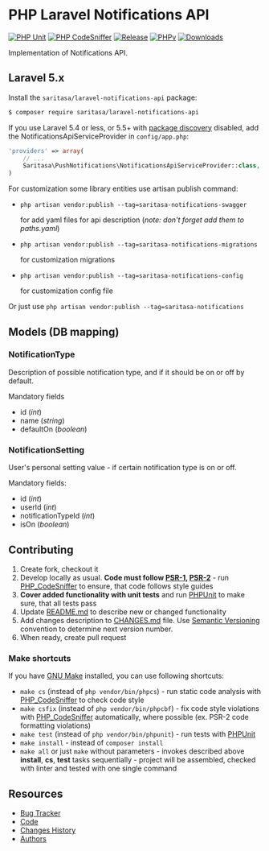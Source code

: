 # PHP Laravel Notifications API

[![PHP Unit](https://github.com/Saritasa/php-laravel-notifications-api/workflows/PHP%20Unit/badge.svg)](https://github.com/Saritasa/php-laravel-notifications-api/actions)
[![PHP CodeSniffer](https://github.com/Saritasa/php-laravel-notifications-api/workflows/PHP%20Codesniffer/badge.svg)](https://github.com/Saritasa/php-laravel-notifications-api/actions)
[![Release](https://img.shields.io/github/release/saritasa/php-laravel-notifications-api.svg)](https://github.com/Saritasa/php-laravel-notifications-api/releases)
[![PHPv](https://img.shields.io/packagist/php-v/saritasa/laravel-notifications-api.svg)](http://www.php.net)
[![Downloads](https://img.shields.io/packagist/dt/saritasa/laravel-notifications-api.svg)](https://packagist.org/packages/saritasa/laravel-notifications-api)

Implementation of Notifications API.


## Laravel 5.x

Install the ```saritasa/laravel-notifications-api``` package:

```bash
$ composer require saritasa/laravel-notifications-api
```

If you use Laravel 5.4 or less,
or 5.5+ with [package discovery](https://laravel.com/docs/5.5/packages#package-discovery) disabled,
add the NotificationsApiServiceProvider in ``config/app.php``:

```php
'providers' => array(
    // ...
    Saritasa\PushNotifications\NotificationsApiServiceProvider::class,
)
```

For customization some library entities use artisan publish command:

- ```php artisan vendor:publish --tag=saritasa-notifications-swagger```
  
  for add yaml files for api description (*note: don't forget add them to paths.yaml*)
- ```php artisan vendor:publish --tag=saritasa-notifications-migrations```
  
  for customization migrations
- ```php artisan vendor:publish --tag=saritasa-notifications-config```

  for customization config file

Or just use
```php artisan vendor:publish --tag=saritasa-notifications```


## Models (DB mapping)

### NotificationType

Description of possible notification type, and if it should be on or off by default.

Mandatory fields
* id (*int*)
* name (*string*)
* defaultOn (*boolean*)

### NotificationSetting

User's personal setting value - if certain notification type is on or off.

Mandatory fields:
* id (*int*)
* userId (*int*)
* notificationTypeId (*int*)
* isOn (*boolean*)

## Contributing

1. Create fork, checkout it
2. Develop locally as usual. **Code must follow [PSR-1](http://www.php-fig.org/psr/psr-1/), [PSR-2](http://www.php-fig.org/psr/psr-2/)** -
    run [PHP_CodeSniffer](https://github.com/squizlabs/PHP_CodeSniffer) to ensure, that code follows style guides
3. **Cover added functionality with unit tests** and run [PHPUnit](https://phpunit.de/) to make sure, that all tests pass
4. Update [README.md](README.md) to describe new or changed functionality
5. Add changes description to [CHANGES.md](CHANGES.md) file. Use [Semantic Versioning](https://semver.org/) convention to determine next version number.
6. When ready, create pull request

### Make shortcuts

If you have [GNU Make](https://www.gnu.org/software/make/) installed, you can use following shortcuts:

* ```make cs``` (instead of ```php vendor/bin/phpcs```) -
    run static code analysis with [PHP_CodeSniffer](https://github.com/squizlabs/PHP_CodeSniffer)
    to check code style
* ```make csfix``` (instead of ```php vendor/bin/phpcbf```) -
    fix code style violations with [PHP_CodeSniffer](https://github.com/squizlabs/PHP_CodeSniffer)
    automatically, where possible (ex. PSR-2 code formatting violations)
* ```make test``` (instead of ```php vendor/bin/phpunit```) -
    run tests with [PHPUnit](https://phpunit.de/)
* ```make install``` - instead of ```composer install```
* ```make all``` or just ```make``` without parameters -
    invokes described above **install**, **cs**, **test** tasks sequentially -
    project will be assembled, checked with linter and tested with one single command

## Resources

* [Bug Tracker](http://github.com/saritasa/php-laravel-notifications-api/issues)
* [Code](http://github.com/saritasa/php-laravel-notifications-api)
* [Changes History](CHANGES.md)
* [Authors](http://github.com/saritasa/php-laravel-notifications-api/contributors)
